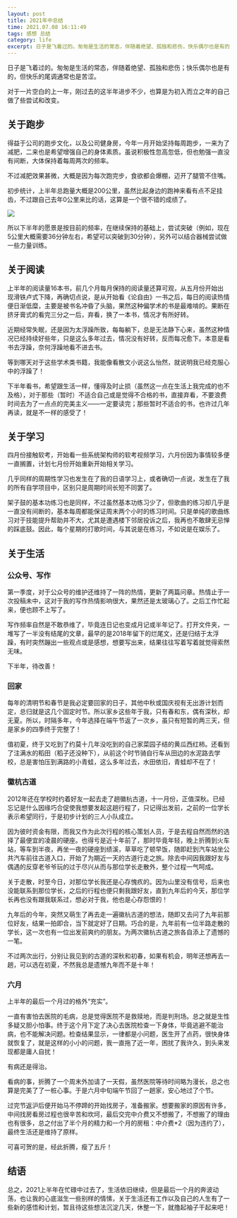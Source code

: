 ```yaml
---
layout: post
title: 2021年中总结
time: 2021.07.08 16:11:49
tags: 感想 总结
category: life
excerpt: 日子是飞着过的。匆匆是生活的常态，伴随着绝望、孤独和悲伤，快乐偶尔也是有的，但快乐的尾调通常也是苦涩。
---
```


日子是飞着过的。匆匆是生活的常态，伴随着绝望、孤独和悲伤；快乐偶尔也是有的，但快乐的尾调通常也是苦涩。

对于一片空白的上一年，刚过去的这半年进步不少，也算是为初入而立之年的自己做了些尝试和改变。

## 关于跑步
得益于公司的跑步文化，以及公司健身房，今年一月开始坚持每周跑步，一来为了减肥，二来也是希望增强自己的身体素质。虽说积极性忽高忽低，但也勉强一直没有间断，大体保持着每周两次的频率。

不过减肥效果甚微，大概是因为每次跑完步，食欲都会爆棚，迈开了腿管不住嘴。

初步统计，上半年总跑量大概是200公里，虽然比起身边的跑神来看有点不足挂齿，不过跟自己去年0公里来比的话，这算是一个很不错的成绩了。

<img src="{{ site.baseurl}}/images/post/2021-07-08-mid-year-summary/pic01.jpg" />

所以下半年的愿景是按目前的频率，在继续保持的基础上，尝试突破（例如，现在5公里大概需要36分钟左右，希望可以突破到30分钟），另外可以结合器械尝试做一些力量训练。

## 关于阅读
上半年的阅读量16本书，前几个月每月保持的阅读量还算可观，从五月份开始出现滑铁卢式下降，再确切点说，是从开始看《论自由》一书之后，每日的阅读热情便日渐低糜，主要是被书名冲昏了头脑，果然这种偏学术的书是最难啃的。果断在挤牙膏式的看完三分之一后，弃看，换了一本书，情况才有所好转。

近期经常失眠，还是因为太浮躁所致，每每躺下，总是无法静下心来，虽然这种情况已经持续好些年，只是这么多年过去，情况没有好转，反而每况愈下。本意是看书去浮躁，奈何浮躁地看不进去书。

等到哪天对于这些学术类书籍，我能像看散文小说这么怡然，就说明我已经克服心中的浮躁了！

下半年看书，希望跟生活一样，懂得及时止损（虽然这一点在生活上我完成的也不及格），对于那些（暂时）不适合自己或是觉得不合格的书，直接弃看，不要浪费时间去为了一点点的完美主义——一定要读完；那些暂时不适合的书，也许过几年再读，就是不一样的感受了！

## 关于学习
四月份接触软考，开始看一些系统架构师的软考视频学习，六月份因为事情较多便一直搁置，计划七月份开始重新开始相关学习。

几乎同样的周期性学习也发生在了我的日语学习上，或者确切一点说，发生在了我的所有自学项目中，区别只是周期时间长短不同罢了。

架子鼓的基本功练习也是同样，不过虽然基本功练习少了，但歌曲的练习却几乎是一直没有间断的，基本每周都能保证周末两个小时的练习时间。只是单纯的歌曲练习对于技能提升帮助并不大，尤其是遭遇楼下邻居投诉之后，我再也不敢肆无忌惮的踩底鼓。因此，每个星期的打歌时间，与其说是在练习，不如说是在娱乐了。

## 关于生活

### 公众号、写作
第一季度，对于公众号的维护还维持了一阵的热情，更新了两篇问章。热情止于一次投稿未中，这对于我的写作热情影响很大，果然还是太玻璃心了。之后工作忙起来，便也顾不上写了。

写作频率自然是不敢恭维了，毕竟连日记也变成月记或半年记了。打开文件夹，一堆写了一半没有结尾的文章，最早的是2018年留下的烂尾文，还是归结于太浮躁，有时突然蹦出一些观点或是感想，想要写出来，结果往往写着写着就觉得索然无味。

下半年，待改善！

### 回家
每年的清明节和春节是我必定要回家的日子，其他中秋或国庆视有无出游计划而定，总归就是这几个固定时节。所以家乡这些年于我，只有春和东，偶有深秋，却无夏。所以，时隔多年，今年选择在端午节返了一次乡，虽只有短暂的两三天，但是家乡的四季终于完整了！

值初夏，终于又吃到了约莫十几年没吃到的自己家菜园子结的黄瓜西红柿。还看到了注满水的稻田（稻子还没种下），从前这个时节骑自行车从田边的水泥路去学校，总是害怕压到满路的小青蛙，这么多年过去，水田依旧，青蛙却不在了！

### 徽杭古道
2012年还在学校时约着好友一起去走了趟徽杭古道，十一月份，正值深秋。已经忘记是什么因缘巧合促使我想要发起这趟行程了，只记得出发前，之前的一位学长表示希望同行，于是初步计划的三人小队成立。

因为彼时资金有限，而我又作为此次行程的核心策划人员，于是去程自然而然的选择了最便宜的凌晨的硬座。也得亏是近十年前了，那时毕竟年轻，晚上折腾到火车站，等车到半夜，再坐一夜的硬座到绩溪，草草吃了顿早饭，随即赶到汽车站坐公共汽车前往古道入口，开始了为期近一天的古道行走之旅。除去中间因我跟好友与偶遇的反穿老爷爷玩的过于尽兴从而与那位学长走散外，整个过程一气呵成。

关于走散，时至今日，对那位学长我还是心存愧疚的。因为山里没有信号，后来也没能联系到那位学长，之后的行程也便只剩我跟好友，直到九年后的今天，那位学长再也没有跟我联系过，想必对于我，他也是心存怨恨的！

九年后的今年，突然又萌生了再去走一遍徽杭古道的想法，随即又去问了九年前那位好友，结果一拍即合，当下就定好了日期。巧合的是，九年前有一位半路走散的学长，这一次也有一位出发前爽约的朋友。为两次徽杭古道之旅各自添上了遗憾的一笔。

不过两次出行，分别让我见到的古道的深秋和初春，如果有机会，明年还想再去一趟，可以选在初夏，不然我总是遗憾九年而不是十年！


### 六月
上半年的最后一个月过的格外“充实”。

一直有害怕去医院的毛病，总是觉得医院不是救赎地，而是判刑场。总之就是生性多疑又胆小怕事。终于这个月下定了决心去医院检查一下身体，毕竟逃避不能治病，也不能解决问题。检查结果显示，一律都是小问题，医生开了点药，很快身体就恢复了，就是这样的小小的问题，我一直拖了近一年，困扰了我许久，到头来发现都是庸人自扰！

有病还是得治。

看病的事，折腾了一个周末外加请了一天假，虽然医院等待时间略为漫长，总之也算是完美了了一桩心事。于是六月中旬端午节回了一趟家，安心地过了个节。

过完节返沪后便开始马不停蹄的开始找房子，准备搬家。想要搬家的原因有许多，中间找房看房过程也很辛苦和坎坷，最后交完中介费又不想搬了，不想搬了的理由也有很多，总之付出了半个月的精力和一个月的房租：中介费*2（因为违约了），最终生活还是维持了原样。

可喜可贺的是，经此折腾，瘦了五斤！

## 结语

总之，2021上半年在忙碌中过去了，生活依旧继续，但是最后一个月的奔波动荡，也让我的心底滋生一些别样的情愫，关于生活还有工作以及自己的人生有了一些新的感悟和计划，暂且待这些想法沉淀几天，休整一下，就撸起袖子干起来吧！
